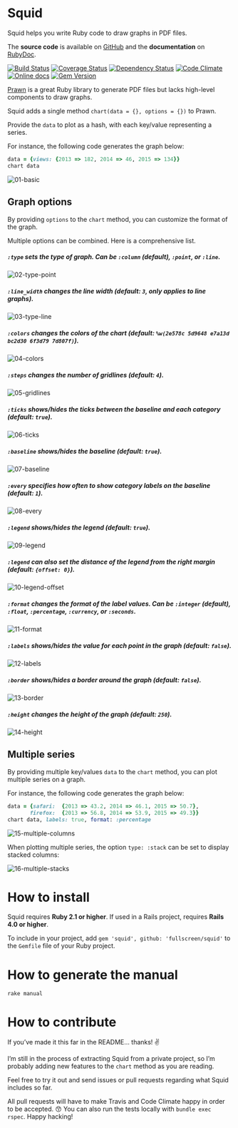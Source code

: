 Squid
=====

Squid helps you write Ruby code to draw graphs in PDF files.

The **source code** is available on [GitHub](https://github.com/Fullscreen/squid) and the **documentation** on [RubyDoc](http://www.rubydoc.info/gems/squid/frames).

[![Build Status](http://img.shields.io/travis/Fullscreen/squid/master.svg)](https://travis-ci.org/Fullscreen/squid)
[![Coverage Status](http://img.shields.io/coveralls/Fullscreen/squid/master.svg)](https://coveralls.io/r/Fullscreen/squid)
[![Dependency Status](http://img.shields.io/gemnasium/Fullscreen/squid.svg)](https://gemnasium.com/Fullscreen/squid)
[![Code Climate](http://img.shields.io/codeclimate/github/Fullscreen/squid.svg)](https://codeclimate.com/github/Fullscreen/squid)
[![Online docs](http://img.shields.io/badge/docs-✓-green.svg)](http://www.rubydoc.info/gems/squid/frames)
[![Gem Version](http://img.shields.io/gem/v/squid.svg)](http://rubygems.org/gems/squid)


[Prawn](http://prawnpdf.org) is a great Ruby library to generate PDF files
but lacks high-level components to draw graphs.

Squid adds a single method `chart(data = {}, options = {})` to Prawn.

Provide the `data` to plot as a hash, with each key/value representing a series.

For instance, the following code generates the graph below:

```ruby
data = {views: {2013 => 182, 2014 => 46, 2015 => 134}}
chart data
```

![01-basic](https://raw.githubusercontent.com/fullscreen/squid/master/examples/screenshots/readme_01.png "chart(data)")


Graph options
-------------

By providing `options` to the `chart` method, you can customize the format of the graph.

Multiple options can be combined. Here is a comprehensive list.

##### `:type` sets the type of graph. Can be `:column` (default), `:point`, or `:line`.

![02-type-point](https://raw.githubusercontent.com/fullscreen/squid/master/examples/screenshots/readme_02.png "chart(data, type: :point)")

##### `:line_width` changes the line width (default: `3`, only applies to line graphs).

![03-type-line](https://raw.githubusercontent.com/fullscreen/squid/master/examples/screenshots/readme_03.png "chart(data, type: :line, line_width: 10)")

##### `:colors` changes the colors of the chart (default: `%w(2e578c 5d9648 e7a13d bc2d30 6f3d79 7d807f)`).

![04-colors](https://raw.githubusercontent.com/fullscreen/squid/master/examples/screenshots/readme_04.png "chart(data, colors: ['5d9648'])")

##### `:steps` changes the number of gridlines (default: `4`).

![05-gridlines](https://raw.githubusercontent.com/fullscreen/squid/master/examples/screenshots/readme_05.png "chart(data, steps: 6)")

##### `:ticks` shows/hides the ticks between the baseline and each category (default: `true`).

![06-ticks](https://raw.githubusercontent.com/fullscreen/squid/master/examples/screenshots/readme_06.png "chart(data, ticks: false)")

##### `:baseline` shows/hides the baseline (default: `true`).

![07-baseline](https://raw.githubusercontent.com/fullscreen/squid/master/examples/screenshots/readme_07.png "chart(data, baseline: false)")

##### `:every` specifies how often to show category labels on the baseline (default: `1`).

![08-every](https://raw.githubusercontent.com/fullscreen/squid/master/examples/screenshots/readme_08.png "chart(data, every: 2)")

##### `:legend` shows/hides the legend (default: `true`).

![09-legend](https://raw.githubusercontent.com/fullscreen/squid/master/examples/screenshots/readme_09.png "chart(data, legend: false)")

##### `:legend` can also set the distance of the legend from the right margin (default: `{offset: 0}`).

![10-legend-offset](https://raw.githubusercontent.com/fullscreen/squid/master/examples/screenshots/readme_10.png "chart(data, legend: {offset: 50})")

##### `:format` changes the format of the label values. Can be `:integer` (default), `:float`, `:percentage`, `:currency`, or `:seconds`.

![11-format](https://raw.githubusercontent.com/fullscreen/squid/master/examples/screenshots/readme_11.png "chart(data, format: :percentage)")

##### `:labels` shows/hides the value for each point in the graph (default: `false`).

![12-labels](https://raw.githubusercontent.com/fullscreen/squid/master/examples/screenshots/readme_12.png "chart(data, labels: true)")

##### `:border` shows/hides a border around the graph (default: `false`).

![13-border](https://raw.githubusercontent.com/fullscreen/squid/master/examples/screenshots/readme_13.png "chart(data, border: true)")

##### `:height` changes the height of the graph (default: `250`).

![14-height](https://raw.githubusercontent.com/fullscreen/squid/master/examples/screenshots/readme_14.png "chart(data, height: 150)")

Multiple series
---------------

By providing multiple key/values `data` to the `chart` method, you can plot multiple series on a graph.

For instance, the following code generates the graph below:

```ruby
data = {safari:  {2013 => 43.2, 2014 => 46.1, 2015 => 50.7},
       firefox:  {2013 => 56.8, 2014 => 53.9, 2015 => 49.3}}
chart data, labels: true, format: :percentage
```

![15-multiple-columns](https://raw.githubusercontent.com/fullscreen/squid/master/examples/screenshots/readme_15.png "chart(data, labels: true, format: :percentage)")

When plotting multiple series, the option `type: :stack` can be set to display stacked columns:

![16-multiple-stacks](https://raw.githubusercontent.com/fullscreen/squid/master/examples/screenshots/readme_16.png "chart(data, type: :stack, format: :percentage)")

How to install
==============

Squid requires **Ruby 2.1 or higher**.
If used in a Rails project, requires **Rails 4.0 or higher**.

To include in your project, add `gem 'squid', github: 'fullscreen/squid'` to the `Gemfile` file of your Ruby project.

How to generate the manual
==========================

`rake manual`

How to contribute
=================

If you’ve made it this far in the README… thanks! :v:

I’m still in the process of extracting Squid from a private project, so
I’m probably adding new features to the `chart` method as you are reading.

Feel free to try it out and send issues or pull requests regarding what
Squid includes so far.

All pull requests will have to make Travis and Code Climate happy in order to be accepted. :kissing_smiling_eyes:
You can also run the tests locally with `bundle exec rspec`.
Happy hacking!